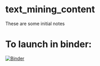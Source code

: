 # text_mining_content

These are some initial notes

# To launch in binder:

[![Binder](https://mybinder.org/badge_logo.svg)](https://mybinder.org/v2/gh/bsherin/text_mining_2021/main?urlpath=git-pull?repo=https:%2F%2Fgithub.com%2Fbsherin%2Ftext_mining_content)
